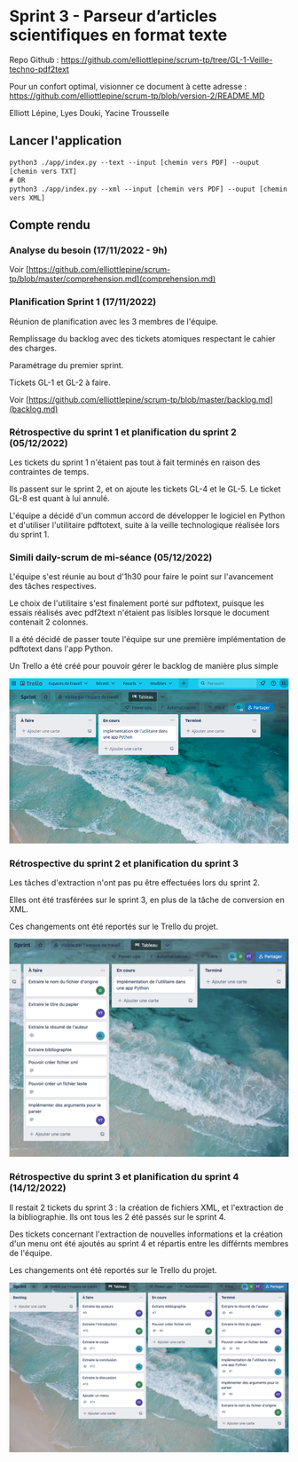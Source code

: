 # Sprint 3 - Parseur d’articles scientifiques en format texte

Repo Github : https://github.com/elliottlepine/scrum-tp/tree/GL-1-Veille-techno-pdf2text

Pour un confort optimal, visionner ce document à cette adresse : <https://github.com/elliottlepine/scrum-tp/blob/version-2/README.MD>

Elliott Lépine, Lyes Douki, Yacine Trousselle

## Lancer l'application

```shell
python3 ./app/index.py --text --input [chemin vers PDF] --ouput [chemin vers TXT]
# OR
python3 ./app/index.py --xml --input [chemin vers PDF] --ouput [chemin vers XML]
```
## Compte rendu

### Analyse du besoin (17/11/2022 - 9h)

Voir [https://github.com/elliottlepine/scrum-tp/blob/master/comprehension.md](comprehension.md)

### Planification Sprint 1 (17/11/2022)

Réunion de planification avec les 3 membres de l'équipe.

Remplissage du backlog avec des tickets atomiques respectant le cahier des charges.

Paramétrage du premier sprint.

Tickets GL-1 et GL-2 à faire.

Voir [https://github.com/elliottlepine/scrum-tp/blob/master/backlog.md](backlog.md)

### Rétrospective du sprint 1 et planification du sprint 2 (05/12/2022)

Les tickets du sprint 1 n'étaient pas tout à fait terminés en raison des contraintes de temps.

Ils passent sur le sprint 2, et on ajoute les tickets GL-4 et le GL-5.
Le ticket GL-8 est quant à lui annulé.

L'équipe a décidé d'un commun accord de développer le logiciel en Python et d'utiliser l'utilitaire pdftotext, suite à la veille technologique réalisée lors du sprint 1.

### Simili daily-scrum de mi-séance (05/12/2022)

L'équipe s'est réunie au bout d'1h30 pour faire le point sur l'avancement des tâches respectives.

Le choix de l'utilitaire s'est finalement porté sur pdftotext, puisque les essais réalisés avec pdf2text n'étaient pas lisibles lorsque le document contenait 2 colonnes.

Il a été décidé de passer toute l'équipe sur une première implémentation de pdftotext dans l'app Python.

Un Trello a été créé pour pouvoir gérer le backlog de manière plus simple

![Trello](./media/trello.png)

### Rétrospective du sprint 2 et planification du sprint 3

Les tâches d'extraction n'ont pas pu être effectuées lors du sprint 2.

Elles ont été trasférées sur le sprint 3, en plus de la tâche de conversion en XML.

Ces changements ont été reportés sur le Trello du projet.

![Trello sprint 3](./media/sprint3.png)

### Rétrospective du sprint 3 et planification du sprint 4 (14/12/2022)

Il restait 2 tickets du sprint 3 : la création de fichiers XML, et l'extraction de la bibliographie. Ils ont tous les 2 été passés sur le sprint 4.

Des tickets concernant l'extraction de nouvelles informations et la création d'un menu ont été ajoutés au sprint 4 et répartis entre les différnts membres de l'équipe.

Les changements ont été reportés sur le Trello du projet.

![Trello sprint 4](./media/sprint4.png)